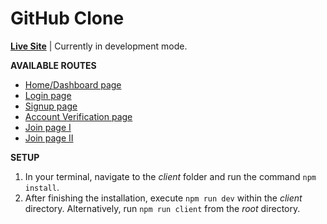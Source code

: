 # GitHub Clone

__[Live Site](https://my-github.pages.dev)__ | Currently in development mode.

**AVAILABLE ROUTES**
- [Home/Dashboard page](https://my-github.pages.dev)
- [Login page](https://my-github.pages.dev/login)
- [Signup page](https://my-github.pages.dev/signup)
- [Account Verification page](https://my-github.pages.dev/account_verifications)
- [Join page I](https://my-github.pages.dev/join/welcome)
- [Join page II](https://my-github.pages.dev/join/recommended_plan)

**SETUP**
1) In your terminal, navigate to the *client* folder and run the command `npm install`.
2) After finishing the installation, execute `npm run dev` within the *client* directory. Alternatively, run `npm run client` from the *root* directory.